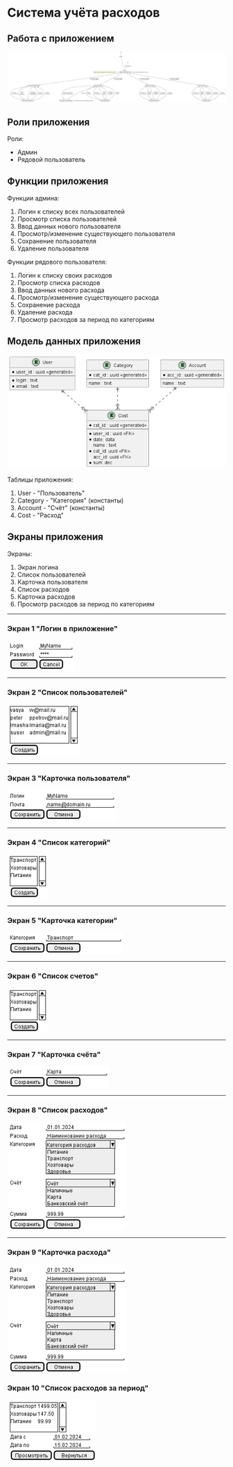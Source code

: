 # Система учёта расходов

## Работа с приложением

![Работа с приложением](./readme.png/main.png)

## Роли приложения

Роли:

- Админ
- Рядовой пользователь

## Функции приложения

Функции админа:

1. Логин к списку всех пользователей
1. Просмотр списка пользователей
1. Ввод данных нового пользователя
1. Просмотр/изменение существующего пользователя
1. Сохранение пользователя
1. Удаление пользователя

Функции рядового пользователя:

1. Логин к списку своих расходов
1. Просмотр списка расходов
1. Ввод данных нового расхода
1. Просмотр/изменение существующего расхода
1. Сохранение расхода
1. Удаление расхода
1. Просмотр расходов за период по категориям

## Модель данных приложения

![Модель данных приложения](./readme.png/model.png)

Таблицы приложения:

1. User - "Пользователь"
2. Category - "Категория" (константы)
3. Account - "Счёт" (константы)
4. Cost - "Расход"

## Экраны приложения

Экраны:

1. Экран логина
1. Список пользователей
1. Карточка пользователя
1. Список расходов
1. Карточка расходов
1. Просмотр расходов за период по категориям

---

### Экран 1 "Логин в приложение"

![Логин в приложение](./readme.png/login.png)

---

### Экран 2 "Список пользователей"

![Список пользователей](./readme.png/users.png)

---

### Экран 3 "Карточка пользователя"

![Карточка пользователя](./readme.png/user.png)

---

### Экран 4 "Список категорий"

![Список расходов](./readme.png/categories.png)

---

### Экран 5 "Карточка категории"

![Список расходов](./readme.png/category.png)

---

### Экран 6 "Список счетов"

![Список расходов](./readme.png/accounts.png)

---

### Экран 7 "Карточка счёта"

![Список расходов](./readme.png/account.png)

---

### Экран 8 "Список расходов"

![Список расходов](./readme.png/cost.png)

---

### Экран 9 "Карточка расхода"

![Список расходов](./readme.png/cost.png)

### Экран 10 "Список расходов за период"

![Список расходов](./readme.png/catReport.png)
